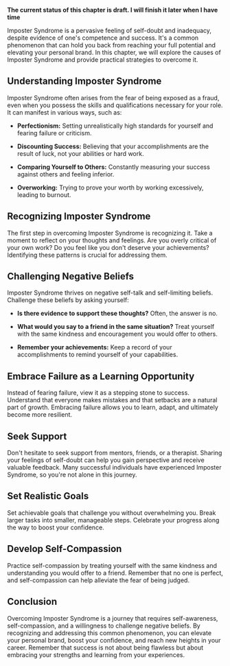 **The current status of this chapter is draft. I will finish it later when I have time**

Imposter Syndrome is a pervasive feeling of self-doubt and inadequacy, despite evidence of one's competence and success. It's a common phenomenon that can hold you back from reaching your full potential and elevating your personal brand. In this chapter, we will explore the causes of Imposter Syndrome and provide practical strategies to overcome it.

Understanding Imposter Syndrome
-------------------------------

Imposter Syndrome often arises from the fear of being exposed as a fraud, even when you possess the skills and qualifications necessary for your role. It can manifest in various ways, such as:

* **Perfectionism:** Setting unrealistically high standards for yourself and fearing failure or criticism.

* **Discounting Success:** Believing that your accomplishments are the result of luck, not your abilities or hard work.

* **Comparing Yourself to Others:** Constantly measuring your success against others and feeling inferior.

* **Overworking:** Trying to prove your worth by working excessively, leading to burnout.

Recognizing Imposter Syndrome
-----------------------------

The first step in overcoming Imposter Syndrome is recognizing it. Take a moment to reflect on your thoughts and feelings. Are you overly critical of your own work? Do you feel like you don't deserve your achievements? Identifying these patterns is crucial for addressing them.

Challenging Negative Beliefs
----------------------------

Imposter Syndrome thrives on negative self-talk and self-limiting beliefs. Challenge these beliefs by asking yourself:

* **Is there evidence to support these thoughts?** Often, the answer is no.

* **What would you say to a friend in the same situation?** Treat yourself with the same kindness and encouragement you would offer to others.

* **Remember your achievements:** Keep a record of your accomplishments to remind yourself of your capabilities.

Embrace Failure as a Learning Opportunity
-----------------------------------------

Instead of fearing failure, view it as a stepping stone to success. Understand that everyone makes mistakes and that setbacks are a natural part of growth. Embracing failure allows you to learn, adapt, and ultimately become more resilient.

Seek Support
------------

Don't hesitate to seek support from mentors, friends, or a therapist. Sharing your feelings of self-doubt can help you gain perspective and receive valuable feedback. Many successful individuals have experienced Imposter Syndrome, so you're not alone in this journey.

Set Realistic Goals
-------------------

Set achievable goals that challenge you without overwhelming you. Break larger tasks into smaller, manageable steps. Celebrate your progress along the way to boost your confidence.

Develop Self-Compassion
-----------------------

Practice self-compassion by treating yourself with the same kindness and understanding you would offer to a friend. Remember that no one is perfect, and self-compassion can help alleviate the fear of being judged.

Conclusion
----------

Overcoming Imposter Syndrome is a journey that requires self-awareness, self-compassion, and a willingness to challenge negative beliefs. By recognizing and addressing this common phenomenon, you can elevate your personal brand, boost your confidence, and reach new heights in your career. Remember that success is not about being flawless but about embracing your strengths and learning from your experiences.
